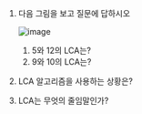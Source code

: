 1. 다음 그림을 보고 질문에 답하시오
    
    ![image](https://user-images.githubusercontent.com/76686872/169456490-924daa2e-16b7-459e-bcc4-5fc90389148a.png)
    
    1. 5와 12의 LCA는?
    2. 9와 10의 LCA는?
2. LCA 알고리즘을 사용하는 상황은?
    
    
3. LCA는 무엇의 줄임말인가?
    
     
